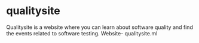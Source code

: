 # qualitysite
Qualitysite is a website where you can learn about software quality and find the events related to software testing.
Website- qualitysite.ml
